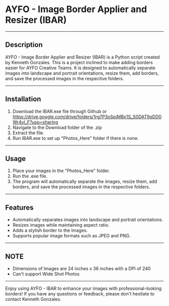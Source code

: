 # AYFO - Image Border Applier and Resizer (IBAR)

---

## Description

AYFO - Image Border Applier and Resizer (IBAR) is a Python script created by Kenneth Gonzales. This is a project inclined to make adding borders easier for AYFO Creative Teams. It is designed to automatically separate images into landscape and portrait orientations, resize them, add borders, and save the processed images in the respective folders.

---

## Installation

1. Download the IBAR.exe file through Github or https://drive.google.com/drive/folders/1rg7P3oSpjMBx1S_S0DAT9qDD0Wr4yl_F?usp=sharing
2. Navigate to the Download folder of the .zip
3. Extract the file.
4. Run IBAR.exe to set up "Photos_Here" folder if there is none.

---

## Usage

1. Place your images in the "Photos_Here" folder.
2. Run the .exe file.
3. The program will automatically separate the images, resize them, add borders, and save the processed images in the respective folders.

---

## Features

- Automatically separates images into landscape and portrait orientations.
- Resizes images while maintaining aspect ratio.
- Adds a stylish border to the images.
- Supports popular image formats such as JPEG and PNG.

---

## NOTE

- Dimensions of Images are 24 inches x 36 inches with a DPI of 240
- Can't support Wide Shot Photos

---

Enjoy using AYFO - IBAR to enhance your images with professional-looking borders! If you have any questions or feedback, please don't hesitate to contact Kenneth Gonzales.
